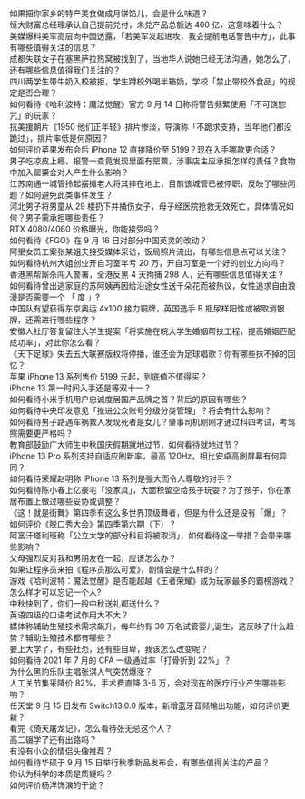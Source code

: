 如果把你家乡的特产美食做成月饼馅儿，会是什么味道？  
恒大财富总经理承认自己提前兑付，未兑产品总额达 400 亿，这意味着什么？  
美媒爆料美军高层向中国透露，「若美军发起进攻，我会提前电话警告中方」，此事有哪些值得关注的信息？  
成都失联女子在塞黑萨拉热窝被找到了，当地华人说她已经无法沟通，她怎么了，还有哪些信息值得我们关注的？  
四川两学生带牛奶入校被拒，学生蹲校外喝半箱奶，学校「禁止带校外食品」的规定是否合理？  
如何看待《哈利波特：魔法觉醒》官方 9 月 14 日称将警告频繁使用「不可饶恕咒」的玩家？  
抗美援朝片《1950 他们正年轻》排片惨淡，导演称「不跪求支持，当年他们都没跪过」，排片率低是何原因？  
如何评价苹果发布会后 iPhone 12 直接降价至 5199？现在入手哪款更合适？  
男子吃凉皮上瘾，报警一查竟发现里面有罂粟，涉事店主应承担怎样的责任？食物中加入罂粟会对人产生什么影响？  
江苏南通一城管拎起摆摊老人将其摔在地上，目前该城管已被停职，反映了哪些问题？如何避免此类事件发生？  
河北男子将男童从 29 楼扔下并捅伤女子，母子经医院抢救无效死亡，具体情况如何？男子需承担哪些责任？  
RTX 4080/4060 价格曝光，你能接受吗？  
如何看待《FGO》在 9 月 16 日对部分中国英灵的改动？  
阿里女员工案张某姐夫接受媒体采访，饭局照片流出，有哪些信息点可以关注？  
如何看待杭州大姐创业开自习室年亏 20 万，开自习室是一个好的创业方向吗？  
香港黑帮厮杀闯入警署，全港反黑 4 天拘捕 298 人，还有哪些信息值得关注？  
如何看待曾出逃家庭的苏阿姨再因给沿途女性送千朵花而被热议，女性追求自由浪漫是否需要一个 「 度 」?  
中国队有望获得东京奥运 4x100 接力铜牌，英国选手 B 瓶尿样阳性或被取消银牌，还需进行哪些程序？  
安徽人社厅答复留住大学生提案「将实施在皖大学生婚姻帮扶工程，提高婚姻匹配成功率」，对此你怎么看？  
《天下足球》失去五大联赛版权将停播，谁还会为足球唱歌？你有哪些抹不掉的回忆？  
苹果 iPhone 13 系列售价 5199 元起，到底值不值得买？  
iPhone 13 第一时间入手还是等双十一？  
如何看待小米手机用户忠诚度居国产品牌之首？背后的原因有哪些？  
如何看待中央印发意见「推进公众账号分级分类管理」？将会有什么影响？  
如何看待男子路遇车祸救人发现死者是女儿？肇事司机刚刚才通过科四考试，考驾照需要更严格吗？  
教育部鼓励广大师生中秋国庆假期就地过节，如何看待就地过节？  
iPhone 13 Pro 系列支持自适应刷新率，最高 120Hz，相比安卓高刷屏幕有何异同？  
如何看待荣耀赵明称 iPhone 13 系列是强大而令人尊敬的对手？  
如何看待陈小春上亿豪宅「没家具」，大面积留空给孩子玩耍？为了孩子，你在家居布置上做过哪些妥协或调整？  
《这！就是街舞》第四季有这么多世界顶级舞者，但是为什么还是没有「爆」？  
如何评价《脱口秀大会》第四季第六期（下）？  
阿富汗塔利班称「公立大学的部分科目将被取消」，如何看待这一举措？会带来哪些影响？  
父母强烈反对我和男朋友在一起，应该怎么办？  
如果让程序员来拍《程序员那么可爱》，剧情会是什么样的？  
游戏《哈利波特：魔法觉醒》是否能超越《王者荣耀》成为玩家最多的霸榜游戏？  
怎么样才可以忘记一个人?  
中秋快到了，你们一般中秋送礼都送什么？  
英语四级的口语考试作用大不大？  
媒体称辅助生殖技术需求飙升，每年约有 30 万名试管婴儿诞生，这反映了什么趋势？辅助生殖技术都有哪些？  
要上大学了，有些社恐，还有些自卑，我该怎么改变呢？  
如何看待 2021 年 7 月的 CFA 一级通过率「打骨折到 22%」？  
为什么黑豹乐队主唱张淇人气突然爆涨？  
人工关节集采降价 82%，手术费直降 3-6 万，会对现在的医疗行业产生哪些影响？  
任天堂 9 月 15 日发布 Switch13.0.0 版本，新增蓝牙音频输出功能，如何评价更新？  
看完《倚天屠龙记》，怎么看待张无忌这个人？  
高二辍学了还有出路吗？  
有没有小众的情侣头像推荐？  
如何看待华硕于 9 月 15 日举行秋季新品发布会，有哪些值得关注的产品？  
你认为科学的本质是质疑吗？  
如何评价杨洋饰演的于途？  
